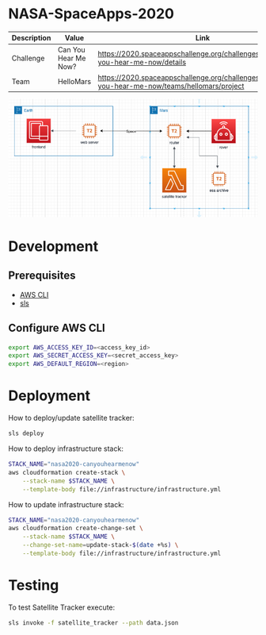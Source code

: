 # NASA-SpaceApps-2020

Description | Value | Link
----------- | ------------ | ------------
Challenge   | Can You Hear Me Now? | https://2020.spaceappschallenge.org/challenges/connect/can-you-hear-me-now/details
Team        | HelloMars | https://2020.spaceappschallenge.org/challenges/connect/can-you-hear-me-now/teams/hellomars/project


![Image of Infrastructure](docs/infrastructure.png)

# Development

## Prerequisites

- [AWS CLI](https://docs.aws.amazon.com/cli/latest/userguide/cli-chap-install.html)
- [sls](https://www.serverless.com/framework/docs/getting-started/)


## Configure AWS CLI

```bash
export AWS_ACCESS_KEY_ID=<access_key_id>
export AWS_SECRET_ACCESS_KEY=<secret_access_key>
export AWS_DEFAULT_REGION=<region>
```



# Deployment

How to deploy/update satellite tracker:
```bash
sls deploy
```

How to deploy infrastructure stack:
```bash
STACK_NAME="nasa2020-canyouhearmenow"
aws cloudformation create-stack \
    --stack-name $STACK_NAME \
    --template-body file://infrastructure/infrastructure.yml
```

How to update infrastructure stack:
```bash
STACK_NAME="nasa2020-canyouhearmenow"
aws cloudformation create-change-set \
    --stack-name $STACK_NAME \
    --change-set-name=update-stack-$(date +%s) \
    --template-body file://infrastructure/infrastructure.yml
```

# Testing

To test Satellite Tracker execute:
```bash
sls invoke -f satellite_tracker --path data.json
```
